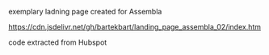 exemplary ladning page created for Assembla

https://cdn.jsdelivr.net/gh/bartekbart/landing_page_assembla_02/index.htm

code extracted from Hubspot
